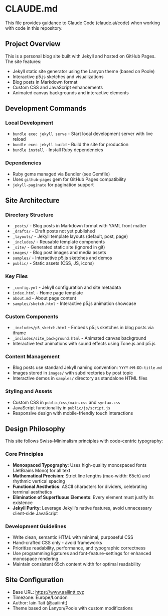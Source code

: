 # CLAUDE.md

This file provides guidance to Claude Code (claude.ai/code) when working with code in this repository.

## Project Overview

This is a personal blog site built with Jekyll and hosted on GitHub Pages. The site features:
- Jekyll static site generator using the Lanyon theme (based on Poole)
- Interactive p5.js sketches and visualizations
- Blog posts in Markdown format
- Custom CSS and JavaScript enhancements
- Animated canvas backgrounds and interactive elements

## Development Commands

### Local Development
- `bundle exec jekyll serve` - Start local development server with live reload
- `bundle exec jekyll build` - Build the site for production
- `bundle install` - Install Ruby dependencies

### Dependencies
- Ruby gems managed via Bundler (see Gemfile)
- Uses `github-pages` gem for GitHub Pages compatibility
- `jekyll-paginate` for pagination support

## Site Architecture

### Directory Structure
- `_posts/` - Blog posts in Markdown format with YAML front matter
- `_drafts/` - Draft posts not yet published
- `_layouts/` - Jekyll template layouts (default, post, page)
- `_includes/` - Reusable template components
- `_site/` - Generated static site (ignored in git)
- `images/` - Blog post images and media assets
- `samples/` - Interactive p5.js sketches and demos
- `public/` - Static assets (CSS, JS, icons)

### Key Files
- `_config.yml` - Jekyll configuration and site metadata
- `index.html` - Home page template
- `about.md` - About page content
- `samples/sketch.html` - Interactive p5.js animation showcase

### Custom Components
- `_includes/p5_sketch.html` - Embeds p5.js sketches in blog posts via iframe
- `_includes/site_background.html` - Animated canvas background
- Interactive text animations with sound effects using Tone.js and p5.js

### Content Management
- Blog posts use standard Jekyll naming convention: `YYYY-MM-DD-title.md`
- Images stored in `images/` with subdirectories by post topic
- Interactive demos in `samples/` directory as standalone HTML files

### Styling and Assets
- Custom CSS in `public/css/main.css` and `syntax.css` 
- JavaScript functionality in `public/js/script.js`
- Responsive design with mobile-friendly touch interactions

## Design Philosophy

This site follows Swiss-Minimalism principles with code-centric typography:

### Core Principles
- **Monospaced Typography**: Uses high-quality monospaced fonts (JetBrains Mono) for all text
- **Mathematical Precision**: Strict line lengths (max-width: 65ch) and rhythmic vertical spacing  
- **Functional Aesthetics**: ASCII characters for dividers, celebrating terminal aesthetics
- **Elimination of Superfluous Elements**: Every element must justify its existence
- **Jekyll Purity**: Leverage Jekyll's native features, avoid unnecessary client-side JavaScript

### Development Guidelines
- Write clean, semantic HTML with minimal, purposeful CSS
- Hand-crafted CSS only - avoid frameworks
- Prioritize readability, performance, and typographic correctness
- Use programming ligatures and font-feature-settings for enhanced monospace rendering
- Maintain consistent 65ch content width for optimal readability

## Site Configuration
- Base URL: https://www.aaiiintt.xyz
- Timezone: Europe/London
- Author: Iain Tait (@aaiiintt)
- Theme based on Lanyon/Poole with custom modifications